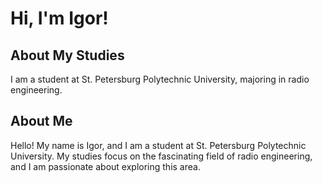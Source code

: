 # Hi, I'm Igor!

## About My Studies
I am a student at St. Petersburg Polytechnic University, majoring in radio engineering.

## About Me
Hello! My name is Igor, and I am a student at St. Petersburg Polytechnic University. My studies focus on the fascinating field of radio engineering, and I am passionate about exploring this area.

